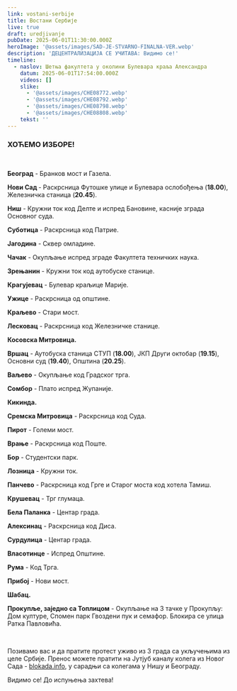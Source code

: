 ```yaml
---
link: vostani-serbije
title: Востани Сербије
live: true
draft: uredjivanje
pubDate: 2025-06-01T11:30:00.000Z
heroImage: '@assets/images/SAD-JE-STVARNO-FINALNA-VER.webp'
description: 'ДЕЦЕНТРАЛИЗАЦИЈА СЕ УЧИТАВА: Видимо се!'
timeline:
  - naslov: Шетња факултета у околини Булевара краља Александра
    datum: 2025-06-01T17:54:00.000Z
    videos: []
    slike:
      - '@assets/images/CHE08772.webp'
      - '@assets/images/CHE08792.webp'
      - '@assets/images/CHE08798.webp'
      - '@assets/images/CHE08808.webp'
    tekst: ''
---
```

### ХОЋЕМО ИЗБОРЕ!

‎ 

**Београд** - Бранков мост и Газела.

**Нови Сад&#32;**- Раскрсница Футошке улице и Булевара ослобођења (**18.00**), Железничка станица (**20.45**).

**Ниш** - Кружни ток код Делте и испред Бановине, касније зграда Основног суда.

**Суботица** - Раскрсница код Патрие.

**Јагодина** - Сквер омладине.

**Чачак** - Окупљање испред зграде Факултета техничких наука.

**Зрењанин** - Кружни ток код аутобуске станице.

**Крагујевац** - Булевар краљице Марије.

**Ужице** - Раскрсница од општине.

**Краљево** - Стари мост.

**Лесковац** - Раскрсница код Железничке станице.

**Косовска Митровица.**

**Вршац** - Аутобуска станица СТУП (**18.00**), ЈКП Други октобар (**19.15**), Основни суд (**19.40**), Општина (**20.25**).

**Ваљево** - Окупљање код Градског трга.

**Сомбор** - Плато испред Жупаније.

**Кикинда.**

**Сремска Митровица** - Раскрсница код Суда.

**Пирот** - Големи мост.

**Врање** - Раскрсница код Поште.

**Бор** - Студентски парк.

**Лозница** - Кружни ток.

**Панчево** - Раскрсница код Грге и Старог моста код хотела Тамиш.

**Крушевац** - Трг глумаца.

**Бела Паланка** - Центар града.

**Алексинац** - Раскрсница код Диса.

**Сурдулица** - Центар града.

**Власотинце** - Испред Општине.

**Рума** - Код Трга.

**Прибој** - Нови мост.

**Шабац.**

**Прокупље, заједно са Топлицом** - Окупљање на 3 тачке у Прокупљу: Дом културе, Спомен парк Гвоздени пук и семафор. Блокира се улица Ратка Павловића.

**‎&#32;**

Позивамо вас и да пратите протест уживо из 3 града са укључењима из целе Србије. Пренос можете пратити на Јутјуб каналу колега из Новог Сада - [blokada.info](https://www.youtube.com/@blokada_info), у сарадњи са колегама у Нишу и Београду.

Видимо се! До испуњења захтева!
